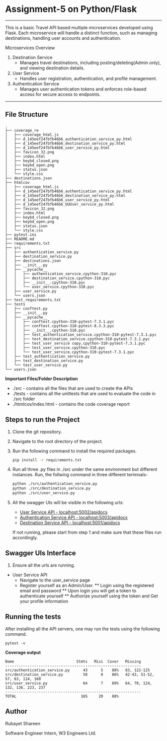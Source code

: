 # Assignment-5 on Python/Flask
---

This is a basic Travel API based multiple microservices developed using Flask. Each microservice will handle a distinct function, such as managing destinations, handling user accounts and authentication.

Microservices Overview
1. Destination Service
    - Manages travel destinations, including posting/deleting(Admin only), and viewing destination details.
2. User Service
    - Handles user registration, authentication, and profile management.
3. Authentication Service
    -  Manages user authentication tokens and enforces role-based access for secure access to endpoints.
---
## File Structure
```
.
├── coverage_re
│   ├── coverage_html.js
│   ├── d_145eef247bfb46b6_authentication_service_py.html
│   ├── d_145eef247bfb46b6_destination_service_py.html
│   ├── d_145eef247bfb46b6_user_service_py.html
│   ├── favicon_32.png
│   ├── index.html
│   ├── keybd_closed.png
│   ├── keybd_open.png
│   ├── status.json
│   └── style.css
├── destinations.json
├── htmlcov
│   ├── coverage_html.js
│   ├── d_145eef247bfb46b6_authentication_service_py.html
│   ├── d_145eef247bfb46b6_destination_service_py.html
│   ├── d_145eef247bfb46b6_user_service_py.html
│   ├── d_145eef247bfb46b6_UUUser_service_py.html
│   ├── favicon_32.png
│   ├── index.html
│   ├── keybd_closed.png
│   ├── keybd_open.png
│   ├── status.json
│   └── style.css
├── pytest.ini
├── README.md
├── requirements.txt
├── src
│   ├── authentication_service.py
│   ├── destination_service.py
│   ├── destinations.json
│   ├── __init__.py
│   ├── __pycache__
│   │   ├── authentication_service.cpython-310.pyc
│   │   ├── destination_service.cpython-310.pyc
│   │   ├── __init__.cpython-310.pyc
│   │   └── user_service.cpython-310.pyc
│   ├── user_service.py
│   └── users.json
├── test_requirements.txt
├── tests
│   ├── conftest.py
│   ├── __init__.py
│   ├── __pycache__
│   │   ├── conftest.cpython-310-pytest-7.3.1.pyc
│   │   ├── conftest.cpython-310-pytest-8.3.3.pyc
│   │   ├── __init__.cpython-310.pyc
│   │   ├── test_authentication_service.cpython-310-pytest-7.3.1.pyc
│   │   ├── test_destination_service.cpython-310-pytest-7.3.1.pyc
│   │   ├── test_user_service copy.cpython-310-pytest-7.3.1.pyc
│   │   ├── test_user_service.cpython-310.pyc
│   │   └── test_user_service.cpython-310-pytest-7.3.1.pyc
│   ├── test_authentication_service.py
│   ├── test_destination_service.py
│   └── test_user_service.py
└── users.json
```

**Important Files/Folder Description**
- ./src - contains all the  files that are used to create the APIs
- ./tests - contains all the unittests that are used to evaluate the code in ./src folder
- ./htmlcov/index.html - contains the code coverage report

## Steps to run the Project
1. Clone the git repository.
2. Navigate to the root directory of the project.
3. Run the following command to install the required packages.
    ```bash
    pip install -r requirements.txt
    ```
4. Run all three .py files in ./src under the same environment but different instances. Run, the follwing command in three different terimnals- 
    ```bash
    python ./src/authentication_service.py
    python ./src/destination_service.py
    python ./src/user_service.py
    ```
5. All the swagger UIs will be visible in the following urls:
    - [User Service API - localhost:5002/apidocs](http://localhost:5002/apidocs)
    - [Authentication Service API - localhost:5003/apidocs](http://localhost:5003/apidocs)
    - [Destination Service API - localhost:5001/apidocs](http://localhost:5001/apidocs)

    If not running, please start from step 1 and make sure that these files run accordingly.

## Swagger UIs Interface
1. Ensure all the urls are running.
- User Service API 
    - Navigate to the user_service page
    - Register yourself as an Admin/User.
    ** Login using the registered email and password
    ** Upon login you will get a token to authenticate yourself
    ** Authorize yourself using the token and Get your profile information 


## Running the tests
After installing all the API servers, one may run the tests using the following command.

```pytest -v```

**Coverage output**
```
Name                            Stmts   Miss  Cover   Missing
-------------------------------------------------------------
src/authentication_service.py      43      5    88%   83, 122-125
src/destination_service.py         58      8    86%   42-43, 51-52, 57, 63, 114, 160
src/user_service.py                64      7    89%   64, 70, 124, 132, 136, 223, 237
-------------------------------------------------------------
TOTAL                             165     20    88%
```
## Author
Rubayet Shareen

Software Engineer Intern, 
W3 Engineers Ltd.

